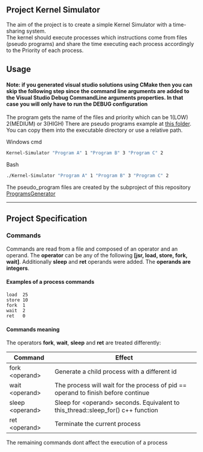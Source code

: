 ## Project Kernel Simulator

The aim of the project is to create a simple Kernel Simulator with a time-sharing system.\
The kernel should execute processes which instructions come from files (pseudo programs) and share the time executing
each process accordingly to  the  Priority of each process. 

## Usage

#### **Note: if you generated visual studio solutions using CMake then you can skip the following step since the command line arguments are added to the Visual Studio Debug CommandLine arguments properties. In that case you will only have to run the DEBUG configuration**

The program gets the name of the files and priority which can be 1(LOW) 2(MEDIUM) or 3(HIGH)
There are pseudo programs example at [this folder](./pseudo_programs). You can copy them into the executable directory or use a relative path.

Windows cmd
```bash
Kernel-Simulator "Program A" 1 "Program B" 3 "Program C" 2
```
Bash
```bash
./Kernel-Simulator "Program A" 1 "Program B" 3 "Program C" 2
```
The pseudo_program files are created by the subproject of this repository [ProgramsGenerator](../ProgramsGenerator)
___



## Project Specification
### Commands
Commands are read from a file and composed of an operator and an operand.
The **operator** can be any of the following **[jsr, load, store, fork, wait]**. Additionally **sleep** and **ret** operands were added.
The **operands are integers**.

#### Examples of a process commands

 ``` assembly
 load  25
 store 10
 fork  1
 wait  2
 ret   0
```

#### Commands meaning

The operators **fork**, **wait**, **sleep** and **ret** are treated differently:

| Command          | Effect                                                                            |
| -----------------| ----------------------------------------------------------------------------------|
| fork \<operand\> | Generate a child process with a different id                                      |
| wait \<operand\> | The process will wait for the process of pid == operand to finish before continue |
| sleep \<operand\>| Sleep for \<operand\> seconds. Equivalent to this_thread::sleep_for() c++ function|
| ret  \<operand\> | Terminate the current process                                                     |

The remaining commands dont affect the execution of a process


